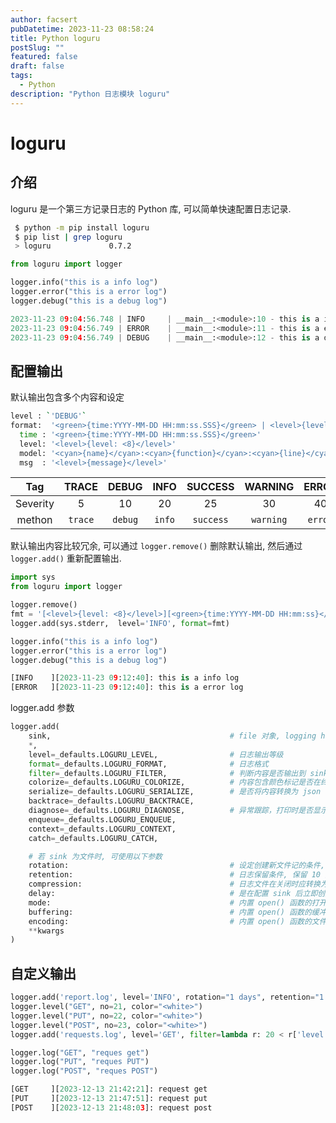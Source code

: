 ```yaml
---
author: facsert
pubDatetime: 2023-11-23 08:58:24
title: Python loguru
postSlug: ""
featured: false
draft: false
tags:
  - Python
description: "Python 日志模块 loguru"
---
```


<!--
 * @Author       : facsert
 * @Date         : 2023-11-23 08:58:24
 * @LastEditTime : 2023-12-13 22:33:52
 * @Description  : edit description
-->

# loguru

## 介绍

loguru 是一个第三方记录日志的 Python 库, 可以简单快速配置日志记录.

```bash
 $ python -m pip install loguru
 $ pip list | grep loguru
 > loguru             0.7.2
```

```py
from loguru import logger

logger.info("this is a info log")
logger.error("this is a error log")
logger.debug("this is a debug log")

2023-11-23 09:04:56.748 | INFO     | __main__:<module>:10 - this is a info log
2023-11-23 09:04:56.749 | ERROR    | __main__:<module>:11 - this is a error log
2023-11-23 09:04:56.749 | DEBUG    | __main__:<module>:12 - this is a debug log
```

## 配置输出

默认输出包含多个内容和设定

```bash
level : `'DEBUG'`                                                              # 只显示 DEBUG 界别上的 log
format:  '<green>{time:YYYY-MM-DD HH:mm:ss.SSS}</green> | <level>{level: <8}</level> | <cyan>{name}</cyan>:<cyan>{function}</cyan>:<cyan>{line}</cyan> - <level>{message}</level>'
  time : '<green>{time:YYYY-MM-DD HH:mm:ss.SSS}</green>'                       # 2023-11-23 09:04:56.749
  level: '<level>{level: <8}</level>'                                          # INFO     左对齐, 8 个字符, 空格补全
  model: '<cyan>{name}</cyan>:<cyan>{function}</cyan>:<cyan>{line}</cyan>'     # __main__:<module>:10 函数名, 行号
  msg  : '<level>{message}</level>'                                            # this is a info log 打印 log
```

|   Tag    |  TRACE  |  DEBUG  |  INFO  |  SUCCESS  |  WARNING  |  ERROR  |  CRITICAL  |
| :------: | :-----: | :-----: | :----: | :-------: | :-------: | :-----: | :--------: |
| Severity |    5    |   10    |   20   |    25     |    30     |   40    |     50     |
|  methon  | `trace` | `debug` | `info` | `success` | `warning` | `error` | `critical` |

默认输出内容比较冗余, 可以通过 `logger.remove()` 删除默认输出, 然后通过 `logger.add()` 重新配置输出.

```py
import sys
from loguru import logger

logger.remove()                                                                # 删除默认输出
fmt = '[<level>{level: <8}</level>][<green>{time:YYYY-MM-DD HH:mm:ss}</green>]: <level>{message}</level>'
logger.add(sys.stderr,  level='INFO', format=fmt)                              # 重新配置默认输出, level='INFO' 表示输出INFO级别以上的日志

logger.info("this is a info log")
logger.error("this is a error log")
logger.debug("this is a debug log")

[INFO    ][2023-11-23 09:12:40]: this is a info log
[ERROR   ][2023-11-23 09:12:40]: this is a error log
```

logger.add 参数

```py
logger.add(
    sink,                                        # file 对象, logging handle 模块或者字符串; sys.stderr, 'log.txt'
    *,
    level=_defaults.LOGURU_LEVEL,                # 日志输出等级
    format=_defaults.LOGURU_FORMAT,              # 日志格式
    filter=_defaults.LOGURU_FILTER,              # 判断内容是否输出到 sink
    colorize=_defaults.LOGURU_COLORIZE,          # 内容包含颜色标记是否在终端着色
    serialize=_defaults.LOGURU_SERIALIZE,        # 是否将内容转换为 json
    backtrace=_defaults.LOGURU_BACKTRACE,
    diagnose=_defaults.LOGURU_DIAGNOSE,          # 异常跟踪，打印时是否显示变量值
    enqueue=_defaults.LOGURU_ENQUEUE,
    context=_defaults.LOGURU_CONTEXT,
    catch=_defaults.LOGURU_CATCH,

    # 若 sink 为文件时, 可使用以下参数
    rotation:                                    # 设定创建新文件记的条件, 固定时间新建('00:00', '1 week'), 文件到达指定大小新建('500 MB')
    retention:                                   # 日志保留条件, 保留 10 天:'10 days', 保留10个文件: 10
    compression:                                 # 日志文件在关闭时应转换为的压缩或存档格式, 'zip', 'tar.gz'
    delay:                                       # 是在配置 sink 后立即创建文件，还是延迟到第一条记录的消息时再创建, 默认为 False。
    mode:                                        # 内置 open() 函数的打开模式，默认为 a (以追加模式打开文件)
    buffering:                                   # 内置 open() 函数的缓冲策略，默认为1（行缓冲文件）。
    encoding:                                    # 内置 open() 函数的文件编码，如果 None，则默认为 locale.getpreferredencoding()。
    **kwargs
)
```

## 自定义输出

```py
logger.add('report.log', level='INFO', rotation="1 days", retention="1 months")
logger.level("GET", no=21, color="<white>")
logger.level("PUT", no=22, color="<white>")
logger.level("POST", no=23, color="<white>")
logger.add('requests.log', level='GET', filter=lambda r: 20 < r['level'].no < 24, rotation="1 days", retention="1 months")

logger.log("GET", "reques get")
logger.log("PUT", "reques PUT")
logger.log("POST", "reques POST")

[GET     ][2023-12-13 21:42:21]: request get
[PUT     ][2023-12-13 21:47:51]: request put
[POST    ][2023-12-13 21:48:03]: request post
```
